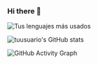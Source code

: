 ### Hi there 👋

<!--
**0LE6/0LE6** is a ✨ _special_ ✨ repository because its `README.md` (this file) appears on your GitHub profile.

Here are some ideas to get you started:

- 🔭 I’m currently working on ...
- 🌱 I’m currently learning ...
- 👯 I’m looking to collaborate on ...
- 🤔 I’m looking for help with ...
- 💬 Ask me about ...
- 📫 How to reach me: ...
- 😄 Pronouns: ...
- ⚡ Fun fact: ...
-->

![Tus lenguajes más usados](https://github-readme-stats.vercel.app/api/top-langs/?username=0LE6&theme=blue-green)

![tuusuario's GitHub stats](https://github-readme-stats.vercel.app/api?username=0LE6&show_icons=true)

![GitHub Activity Graph](https://activity-graph.herokuapp.com/graph?username=0LE6)


